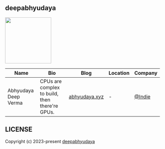 ## deepabhyudaya
<img src="https://avatars.githubusercontent.com/u/174234002?v=4" width="150" />

| Name | Bio | Blog | Location | Company |
| -- | -- | -- | -- | -- |
| Abhyudaya Deep Verma | CPUs are complex to build, then there're GPUs. | [abhyudaya.xyz](https://abhyudaya.xyz) | - | [@Indie](https://github.com/Indie) |



## LICENSE
Copyright (c) 2023-present [deepabhyudaya](https://github.com/deepabhyudaya)
